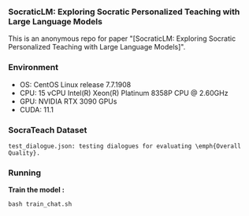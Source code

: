 ### SocraticLM: Exploring Socratic Personalized Teaching with Large Language Models

This is an anonymous repo for paper "[SocraticLM: Exploring Socratic Personalized Teaching with Large Language Models]".

### Environment
* OS: CentOS Linux release 7.7.1908
* CPU: 15 vCPU Intel(R) Xeon(R) Platinum 8358P CPU @ 2.60GHz
* GPU: NVIDIA RTX 3090 GPUs
* CUDA: 11.1


### SocraTeach Dataset
```shell
test_dialogue.json: testing dialogues for evaluating \emph{Overall Quality}.
```

### Running

**Train the model :** 
```shell
bash train_chat.sh
```




